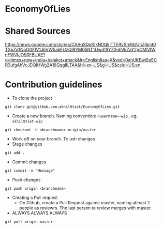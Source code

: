 # EconomyOfLies

# Shared Sources
https://news.google.com/stories/CAAqSQgKIkNDQklTTERvSmMzUnZjbmt0TXpZd1NoOGFIV1J6VW5abFUzQlBYM05NT1Uwd1RYZ3phVkZaY2pCMlVIWnFWVlJOS0FBUAE?q=times+now+india+balakot+attack&lr=English&sa=X&ved=0ahUKEwiSp5CR3ufgAhVcJDQIHWg2A18QqgIILTAA&hl=en-US&gl=US&ceid=US:en

# Contribution guidelines
* To clone the project
```
git clone git@github.com:akhil9tiet/EconomyOfLies.git
```
* Create a new branch. Naming convention: ```<username>-wip``` . eg. ```akhil9tiet-wip```
```
git checkout -b <branchname> origin/master
```
* Work off on your branch. To ush changes
* Stage changes
```
git add .
```
* Commit changes
```
git commit -m "Message"
```
* Push changes
```
git push origin <branchname>
```
* Creating a Pull request
  * On Github, create a Pull Request against master, naming atleast 2 people as reviewrs. The last person to review merges with master.
* ALWAYS ALWAYS ALWAYS
```
git pull origin master
```
